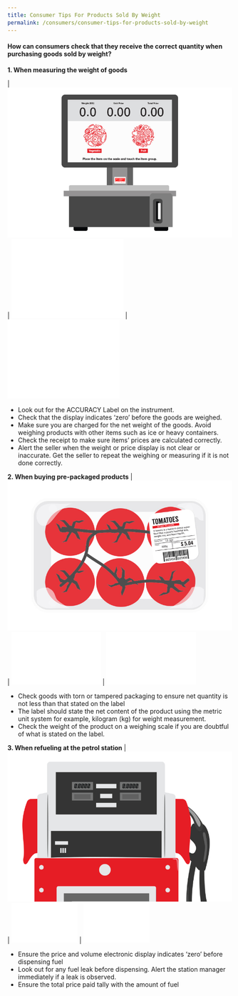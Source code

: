 ```yaml
---
title: Consumer Tips For Products Sold By Weight
permalink: /consumers/consumer-tips-for-products-sold-by-weight
---
```


#### How can consumers check that they receive the correct quantity when purchasing goods sold by weight? 

**1. When measuring the weight of goods**

| ![illustration-02](/images/Consumers/illustration-02.jpg) | ![blank](images/about/blank.png) | ![blank](images/about/blank.png) 

- Look out for the ACCURACY Label on the instrument.
- Check that the display indicates ‘zero’ before the goods are weighed.
- Make sure you are charged for the net weight of the goods. Avoid weighing products with other items such as ice or heavy containers.
- Check the receipt to make sure items’ prices are calculated correctly.
- Alert the seller when the weight or price display is not clear or inaccurate. Get the seller to repeat the weighing or measuring if it is not done correctly.

**2. When buying pre-packaged products**
| ![illustration-01](/images/Consumers/illustration-01.jpg) | ![blank](images/about/blank2.png) | ![blank](images/about/blank2.png) 

- Check goods with torn or tampered packaging to ensure net quantity is not less than that stated on the label
- The label should state the net content of the product using the metric unit system for example, kilogram (kg) for weight measurement.
- Check the weight of the product on a weighing scale if you are doubtful of what is stated on the label.

**3. When refueling at the petrol station**
| ![illustration-03](/images/Consumers/illustration-03.jpg) | ![blank](images/about/blank1.png) | ![blank](images/about/blank1.png)

- Ensure the price and volume electronic display indicates ‘zero’ before dispensing fuel
- Look out for any fuel leak before dispensing. Alert the station manager immediately if a leak is observed.
- Ensure the total price paid tally with the amount of fuel 
